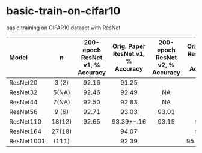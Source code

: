 # basic-train-on-cifar10
basic training on CIFAR10 dataset with ResNet 



|   Model  |  n   | 200-epoch ResNet v1, % Accuracy | Orig. Paper ResNet v1, % Accuracy | 200-epoch ResNet v2, % Accuracy | Orig. Paper ResNet v2, % Accuracy | sec/epoch, GTX1080Ti, v1 (v2)|
|:-------- |:----:|:---------:|:---------: |:---------: |:---------: |:--------: |
 ResNet20  | 3 (2)| 92.16     | 91.25      |            |            | 35 (   )  |
 ResNet32  | 5(NA)| 92.46     | 92.49      | NA         | NA         | 50 ( NA)  |
 ResNet44  | 7(NA)| 92.50     | 92.83      | NA         | NA         | 70 ( NA)  |
 ResNet56  | 9 (6)| 92.71     | 93.03      | 93.01      | NA         | 90 (100)  |
 ResNet110 |18(12)| 92.65     | 93.39+-.16 | 93.15      | 93.63      | 165(180)  |
 ResNet164 |27(18)|           | 94.07      |            | 94.54      |    (   )  |
 ResNet1001| (111)|           | 92.39      |            | 95.08+-.14 |    (   )  |
